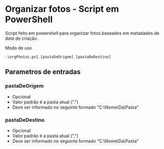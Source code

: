 # Organizar fotos - Script em PowerShell

Script feito em powershell para organizar fotos baseados em metadados de data de criação.

Modo de uso

```
.\orgPhotos.ps1 [pastaDeOrigem] [pastaDeDestino]
```

## Parametros de entradas

### pastaDeOrigem
- Opcional
- Valor padrão é a pasta atual (".\")
- Deve ser informado no seguinte formado "C:\Nome\Da\Pasta"

### pastaDeDestino
- Opcional
- Valor padrão é a pasta atual (".\")
- Deve ser informado no seguinte formado "C:\Nome\Da\Pasta"